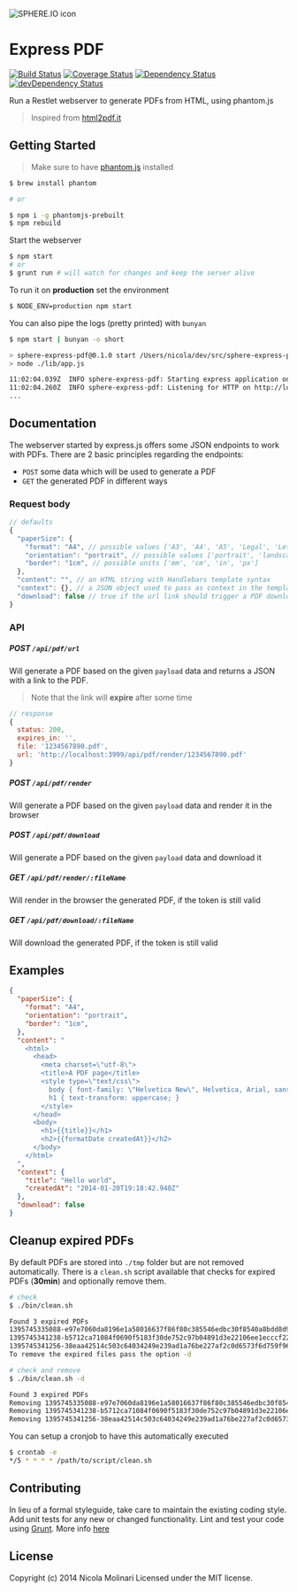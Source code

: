 ![SPHERE.IO icon](https://admin.sphere.io/assets/images/sphere_logo_rgb_long.png)

# Express PDF

[![Build Status](https://travis-ci.org/sphereio/sphere-express-pdf.svg?branch=master)](https://travis-ci.org/sphereio/sphere-express-pdf) [![Coverage Status](https://coveralls.io/repos/sphereio/sphere-express-pdf/badge.png?branch=master)](https://coveralls.io/r/sphereio/sphere-express-pdf?branch=master) [![Dependency Status](https://david-dm.org/sphereio/sphere-express-pdf.svg?theme=shields.io)](https://david-dm.org/sphereio/sphere-express-pdf) [![devDependency Status](https://david-dm.org/sphereio/sphere-express-pdf/dev-status.svg?theme=shields.io)](https://david-dm.org/sphereio/sphere-express-pdf#info=devDependencies)

Run a Restlet webserver to generate PDFs from HTML, using phantom.js

> Inspired from [html2pdf.it](https://github.com/Muscula/html2pdf.it)

## Getting Started

> Make sure to have [phantom.js](http://phantomjs.org/) installed

```bash
$ brew install phantom

# or

$ npm i -g phantomjs-prebuilt
$ npm rebuild
```

Start the webserver

```bash
$ npm start
# or
$ grunt run # will watch for changes and keep the server alive
```

To run it on **production** set the environment

```bash
$ NODE_ENV=production npm start
```

You can also pipe the logs (pretty printed) with `bunyan`

```bash
$ npm start | bunyan -o short

> sphere-express-pdf@0.1.0 start /Users/nicola/dev/src/sphere-express-pdf
> node ./lib/app.js

11:02:04.039Z  INFO sphere-express-pdf: Starting express application on port 3999 (development)
11:02:04.260Z  INFO sphere-express-pdf: Listening for HTTP on http://localhost:3999
...
```

## Documentation
The webserver started by express.js offers some JSON endpoints to work with PDFs.
There are 2 basic principles regarding the endpoints:

- `POST` some data which will be used to generate a PDF
- `GET` the generated PDF in different ways

### Request body
```javascript
// defaults
{
  "paperSize": {
    "format": "A4", // possible values ['A3', 'A4', 'A5', 'Legal', 'Letter', 'Tabloid']
    "orientation": "portrait", // possible values ['portrait', 'landscape']
    "border": "1cm", // possible units ['mm', 'cm', 'in', 'px']
  },
  "content": "", // an HTML string with Handlebars template syntax
  "context": {}, // a JSON object used to pass as context in the template
  "download": false // true if the url link should trigger a PDF download, otherwise it will be rendered in the browser
}
```

### API

##### POST `/api/pdf/url`
Will generate a PDF based on the given `payload` data and returns a JSON with a
link to the PDF.
> Note that the link will **expire** after some time

```javascript
// response
{
  status: 200,
  expires_in: '',
  file: '1234567890.pdf',
  url: 'http://localhost:3999/api/pdf/render/1234567890.pdf'
}
```

##### POST `/api/pdf/render`
Will generate a PDF based on the given `payload` data and render it in the browser

##### POST `/api/pdf/download`
Will generate a PDF based on the given `payload` data and download it

##### GET `/api/pdf/render/:fileName`
Will render in the browser the generated PDF, if the token is still valid

##### GET `/api/pdf/download/:fileName`
Will download the generated PDF, if the token is still valid


## Examples

```json
{
  "paperSize": {
    "format": "A4",
    "orientation": "portrait",
    "border": "1cm",
  },
  "content": "
    <html>
      <head>
        <meta charset=\"utf-8\">
        <title>A PDF page</title>
        <style type=\"text/css\">
          body { font-family: \"Helvetica New\", Helvetica, Arial, sans-serif; font-size: 12px; }
          h1 { text-transform: uppercase; }
        </style>
      </head>
      <body>
        <h1>{{title}}</h1>
        <h2>{{formatDate createdAt}}</h2>
      </body>
    </html>
  ",
  "context": {
    "title": "Hello world",
    "createdAt": "2014-01-20T19:18:42.940Z"
  },
  "download": false
}
```

## Cleanup expired PDFs
By default PDFs are stored into `./tmp` folder but are not removed automatically.
There is a `clean.sh` script available that checks for expired PDFs (**30min**) and optionally remove them.

```bash
# check
$ ./bin/clean.sh

Found 3 expired PDFs
1395745335088-e97e7060da8196e1a58016637f86f80c385546edbc30f8540a8bdd8d99fcc4de.pdf
1395745341238-b5712ca71084f0690f5183f30de752c97b04891d3e22106ee1ecccf2218347ae.pdf
1395745341256-38eaa42514c503c64034249e239ad1a76be227af2c0d6573f6d759f96c303850.pdf
To remove the expired files pass the option -d

# check and remove
$ ./bin/clean.sh -d

Found 3 expired PDFs
Removing 1395745335088-e97e7060da8196e1a58016637f86f80c385546edbc30f8540a8bdd8d99fcc4de.pdf...done!
Removing 1395745341238-b5712ca71084f0690f5183f30de752c97b04891d3e22106ee1ecccf2218347ae.pdf...done!
Removing 1395745341256-38eaa42514c503c64034249e239ad1a76be227af2c0d6573f6d759f96c303850.pdf...done!
```

You can setup a cronjob to have this automatically executed

```bash
$ crontab -e
*/5 * * * * /path/to/script/clean.sh
```

## Contributing
In lieu of a formal styleguide, take care to maintain the existing coding style. Add unit tests for any new or changed functionality. Lint and test your code using [Grunt](http://gruntjs.com/).
More info [here](CONTRIBUTING.md)

## License
Copyright (c) 2014 Nicola Molinari
Licensed under the MIT license.
